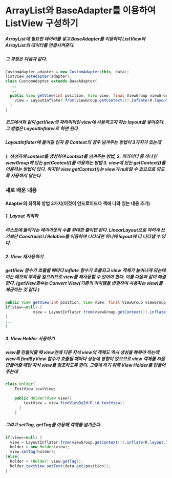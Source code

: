 # ArrayList와 BaseAdapter를 이용하여 ListView 구성하기

##### ArrayList에 필요한 데이터를 넣고 BaseAdapter를 이용하여 ListView와 ArrayList의 데이터를 연결시켜준다.
##### 그 과정은 다음과 같다.
```java
CustomAdapter adapter = new CustomAdapter(this, data);
listView.setAdapter(adapter);
class CustomAdapter extends BaseAdapter{
  ...
  ...
  public View getView(int position, View view, final ViewGroup viewGroup) {
    view = LayoutInflater.from(viewGroup.getContext()).inflate(R.layout.list_item, null);
  }
}
```
##### 코드에서와 같이 getView의 파라미터인 view에 사용하고자 하는 layout을 넣어준다. 그 방법은 LayoutInflater로 하면 된다.
##### LayoutInflater에 들어갈 인자 중 Context의 경우 넘겨주는 방법이 3가지가 있는데
##### 1. 생성자에 context를 생성하여 context를 넘겨주는 방법, 2. 파라미터 중 하나인 viewGroup에 있는 getContext()를 이용하는 방법 3. view에 있는 getContext()를 이용하는 방법이 있다. 하지만 view.getContext()는 view가 null일 수 있으므로 되도록 사용하지 않는다.


### 새로 배운 내용

#### Adapter의 최적화 방법 3가지(이것이 안드로이드다 책에 나와 있는 내용 추가)
##### 1. Layout 최적화
##### 리스트에 들어가는 레이아웃의 수를 최대한 줄이면 된다. LinearLayout으로 여러개 쓰기보단 Constraint나 Relative를 이용하여 나타내면 하나에 layout에 다 나타낼 수 있다.

##### 2. View 재사용하기
##### getView 함수가 호출될 때마다 inflate 함수가 호출되고 view 객체가 늘어나게 되는데 이는 메모리 부족을 일으키므로 view를 재사용할 수 있어야 한다. 이를 다음과 같이 해결한다. (getView함수는 Convert View(기존의 아이템을 변형하여 사용하는 view)를 제공하는 것 같다.)
```java
public View getView(int position, View view, final ViewGroup viewGroup) {
if(view==null) {
            view = LayoutInflater.from(viewGroup.getContext()).inflate(R.layout.list_item, null);
}
...
}
```

##### 3. View Holder 사용하기
##### view를 만들어줄 때 view안에 다른 자식 view의 객체도 역시 생성을 해줘야 하는데 view의 findByView 함수가 호출될 때마다 성능에 영향이 있으므로 view 객체를 처음 만들어줄 때만 자식 view를 참조하도록 한다. 그렇게 하기 위해 View Holder를 만들어 주는데
```java
class Holder{
    TextView textView;

    public Holder(View view){
        textView = view.findViewById(R.id.textView);
      }
    }
```
##### 그리고 setTag, getTag를 이용해 객체를 넘겨준다.
```java
if(view==null) {
  view = LayoutInflater.from(viewGroup.getContext()).inflate(R.layout.list_item, null);
  holder = new Holder(view);
  view.setTag(holder);
}else{
  holder = (Holder) view.getTag();
  holder.textView.setText(data.get(position));
}
```
